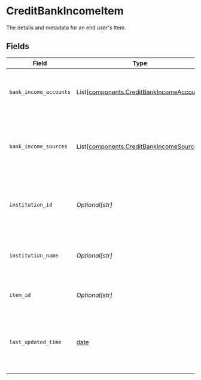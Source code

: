 # CreditBankIncomeItem

The details and metadata for an end user's Item.


## Fields

| Field                                                                                          | Type                                                                                           | Required                                                                                       | Description                                                                                    |
| ---------------------------------------------------------------------------------------------- | ---------------------------------------------------------------------------------------------- | ---------------------------------------------------------------------------------------------- | ---------------------------------------------------------------------------------------------- |
| `bank_income_accounts`                                                                         | List[[components.CreditBankIncomeAccount](../../models/components/creditbankincomeaccount.md)] | :heavy_minus_sign:                                                                             | The Item's accounts that have Bank Income data.                                                |
| `bank_income_sources`                                                                          | List[[components.CreditBankIncomeSource](../../models/components/creditbankincomesource.md)]   | :heavy_minus_sign:                                                                             | The income sources for this Item. Each entry in the array is a single income source.           |
| `institution_id`                                                                               | *Optional[str]*                                                                                | :heavy_minus_sign:                                                                             | The unique identifier of the institution associated with the Item.                             |
| `institution_name`                                                                             | *Optional[str]*                                                                                | :heavy_minus_sign:                                                                             | The name of the institution associated with the Item.                                          |
| `item_id`                                                                                      | *Optional[str]*                                                                                | :heavy_minus_sign:                                                                             | The unique identifier for the Item.                                                            |
| `last_updated_time`                                                                            | [date](https://docs.python.org/3/library/datetime.html#date-objects)                           | :heavy_minus_sign:                                                                             | The time when this Item's data was last retrieved from the financial institution.              |